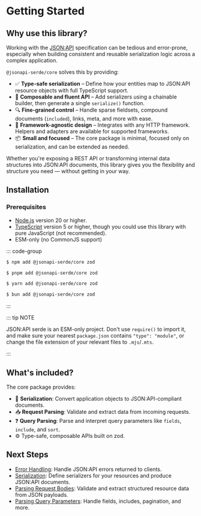 # Getting Started

## Why use this library?

Working with the [JSON:API](https://jsonapi.org) specification can be tedious and error-prone, especially when building
consistent and reusable serialization logic across a complex application.

`@jsonapi-serde/core` solves this by providing:

- ✅ **Type-safe serialization** – Define how your entities map to JSON:API resource objects with full TypeScript
  support.
- 🔁 **Composable and fluent API** – Add serializers using a chainable builder, then generate a single `serialize()`
  function.
- 🔍 **Fine-grained control** – Handle sparse fieldsets, compound documents (`included`), links, meta, and more with
  ease.
- 🧩 **Framework-agnostic design** – Integrates with any HTTP framework. Helpers and adapters are available for
  supported frameworks.
- 📦 **Small and focused** – The core package is minimal, focused only on serialization, and can be extended as needed.

Whether you're exposing a REST API or transforming internal data structures into JSON:API documents, this library gives
you the flexibility and structure you need — without getting in your way.

## Installation

### Prerequisites

- [Node.js](https://nodejs.org/) version 20 or higher.
- [TypeScript](https://www.typescriptlang.org/) version 5 or higher, though you could use this library with pure
  JavaScript (not recommended).
- ESM-only (no CommonJS support)

::: code-group

```sh [npm]
$ npm add @jsonapi-serde/core zod
```

```sh [pnpm]
$ pnpm add @jsonapi-serde/core zod
```

```sh [yarn]
$ yarn add @jsonapi-serde/core zod
```

```sh [bun]
$ bun add @jsonapi-serde/core zod
```

:::

::: tip NOTE

JSON:API serde is an ESM-only project. Don't use `require()` to import it, and make sure your nearest `package.json`
contains `"type": "module"`, or change the file extension of your relevant files to `.mjs`/`.mts`.

:::

## What's included?

The core package provides:

- 🔄 **Serialization**: Convert application objects to JSON:API-compliant documents.
- 📥 **Request Parsing**: Validate and extract data from incoming requests.
- ❓ **Query Parsing**: Parse and interpret query parameters like `fields`, `include`, and `sort`.
- ⚙️ Type-safe, composable APIs built on zod.

## Next Steps

- [Error Handling](/error-handling): Handle JSON:API errors returned to clients.
- [Serialization](/serialization): Define serializers for your resources and produce JSON:API documents.
- [Parsing Request Bodies](/parsing-request-bodies): Validate and extract structured resource data from JSON payloads.
- [Parsing Query Parameters](/parsing-query-parameters): Handle fields, includes, pagination, and more.
